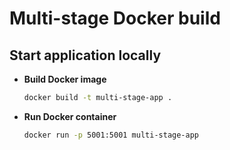 # Multi-stage Docker build

## Start application locally

- **Build Docker image**

  ```bash
  docker build -t multi-stage-app .

- **Run Docker container**

  ```bash
  docker run -p 5001:5001 multi-stage-app
